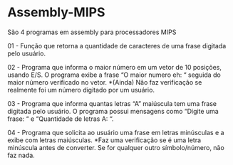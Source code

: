 # Assembly-MIPS
São 4 programas em assembly para processadores MIPS

01 - Função que retorna a quantidade de caracteres de uma frase digitada pelo usuário.

02 - Programa que informa o maior número em um vetor de 10 posições, usando E/S. O programa exibe a frase “O maior numero eh: “ seguida do maior número verificado no vetor.
    *(Ainda) Não faz verificação se realmente foi um número digitado por um usuário.

03 - Programa que informa quantas letras “A” maiúscula tem uma frase digitada pelo usuário. O programa possui mensagens como “Digite uma frase: “ e “Quantidade de letras A: “.

04 - Programa que solicita ao usuário uma frase em letras minúsculas e a exibe com letras maiúsculas.
    *Faz uma verificação se é uma letra minúscula antes de converter. Se for qualquer outro símbolo/número, não faz nada.
